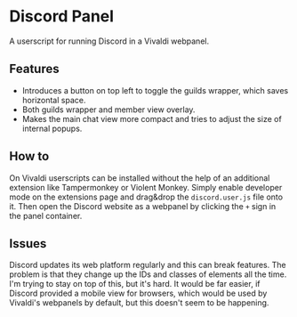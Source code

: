 # Discord Panel

A userscript for running Discord in a Vivaldi webpanel.

## Features

* Introduces a button on top left to toggle the guilds wrapper, which saves horizontal space.
* Both guilds wrapper and member view overlay.
* Makes the main chat view more compact and tries to adjust the size of internal popups.

## How to

On Vivaldi userscripts can be installed without the help of an additional extension like Tampermonkey or Violent Monkey. Simply enable developer mode on the extensions page and drag&drop the `discord.user.js` file onto it. Then open the Discord website as a webpanel by clicking the `+` sign in the panel container.

## Issues

Discord updates its web platform regularly and this can break features. The problem is that they change up the IDs and classes of elements all the time. I'm trying to stay on top of this, but it's hard. It would be far easier, if Discord provided a mobile view for browsers, which would be used by Vivaldi's webpanels by default, but this doesn't seem to be happening.